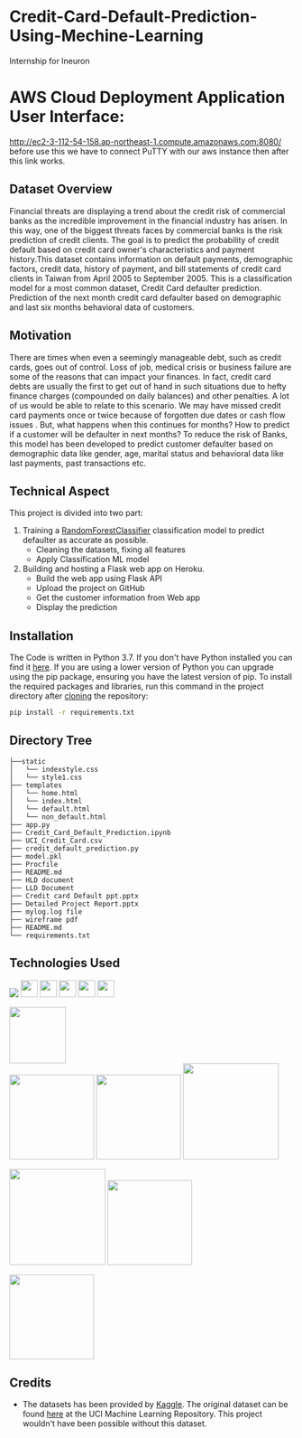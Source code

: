 # Credit-Card-Default-Prediction-Using-Mechine-Learning
 Internship for Ineuron
# AWS Cloud Deployment Application User Interface:
 http://ec2-3-112-54-158.ap-northeast-1.compute.amazonaws.com:8080/
 before use this we have to connect PuTTY with our aws instance then after this link works.
 

##  Dataset Overview
Financial threats are displaying a trend about the credit risk of commercial banks as the  incredible improvement in the financial industry has arisen. In this way, one of the  biggest threats faces by commercial banks is the risk prediction of credit clients. The  goal is to predict the probability of credit default based on credit card owner's characteristics and payment history.This dataset contains information on default payments, demographic factors, credit data, history of payment, and bill statements of credit card clients in Taiwan from April 2005 to September 2005.
This is a classification model for a most common dataset, Credit Card defaulter prediction. Prediction of the next month credit card defaulter based on demographic and last six months behavioral data of customers.

## Motivation
There are times when even a seemingly manageable debt, such as credit cards, goes out of control.
Loss of job, medical crisis or business failure are some of the reasons that can impact your finances.
In fact, credit card debts are usually the first to get out of hand in such situations due to hefty finance charges (compounded on daily balances) and other penalties.
A lot of us would be able to relate to this scenario. 
We may have missed credit card payments once or twice because of forgotten due dates or cash flow issues .
But, what happens when this continues for months?
How to predict if a customer will be defaulter in next months?
To reduce the risk of Banks, this model has been developed to predict customer defaulter based on demographic data like gender, age, marital status and behavioral data like last payments, past transactions etc.

## Technical Aspect
This project is divided into two part:
1. Training a [RandomForestClassifier](https://scikit-learn.org/stable/modules/generated/sklearn.ensemble.RandomForestClassifier.html) classification model to predict defaulter as accurate as possible.
	- Cleaning the datasets, fixing all features
	- Apply Classification ML model
2. Building and hosting a Flask web app on Heroku.
	- Build the web app using Flask API
	- Upload the project on GitHub
    - Get the customer information from Web app
    - Display the prediction
    
## Installation
The Code is written in Python 3.7. If you don't have Python installed you can find it [here](https://www.python.org/downloads/). If you are using a lower version of Python you can upgrade using the pip package, ensuring you have the latest version of pip. To install the required packages and libraries, run this command in the project directory after [cloning](https://www.howtogeek.com/451360/how-to-clone-a-github-repository/) the repository:
```bash
pip install -r requirements.txt
```
## Directory Tree 
```
├──static
│   └── indexstyle.css
│   └── style1.css
├── templates
│   └── home.html
│   └── index.html
│   └── default.html
│   └── non_default.html
├── app.py
├── Credit_Card_Default_Prediction.ipynb
├── UCI_Credit_Card.csv
├── credit_default_prediction.py
├── model.pkl
├── Procfile
├── README.md
├── HLD document
├── LLD Document
├── Credit card Default ppt.pptx
├── Detailed Project Report.pptx
├── mylog.log file
├── wireframe pdf
├── README.md
└── requirements.txt
```
## Technologies Used

![](https://forthebadge.com/images/badges/made-with-python.svg)
<code><img height="30" src="https://amiradata.com/wp-content/uploads/2020/02/pandas-python.png"></code>
<code><img height="30" src="https://upload.wikimedia.org/wikipedia/commons/thumb/8/84/Matplotlib_icon.svg/1024px-Matplotlib_icon.svg.png"></code>
<code><img height="30" src="https://upload.wikimedia.org/wikipedia/commons/thumb/2/2d/Tensorflow_logo.svg/718px-Tensorflow_logo.svg.png"></code>
<code><img height="30" src="https://www.pngitem.com/pimgs/m/31-310639_pytorch-logo-png-transparent-png.png"></code>
<code><img height="30" src="https://icon2.cleanpng.com/20180802/iwp/kisspng-flask-by-example-python-web-framework-bottle-lico-softwares-websites-press-services-product-5b634c8e416770.5741331515332343182679.jpg"></code>

[<img target="_blank" src="https://www.bing.com/images/search?view=detailV2&ccid=l3h2m6io&id=984CEF92132DF41DEEEBBFB8E36C45F1387E9427&thid=OIP.l3h2m6ioYr67FT-7t2la0gHaC9&mediaurl=https%3a%2f%2fcdn.lawrencemcdaniel.com%2fwp-content%2fuploads%2f2020%2f05%2f31133826%2fnumpy-logo.png&exph=306&expw=765&q=NumPy+logo&simid=608041484012182817&FORM=IRPRST&ck=2C286F5B7D5CFD356AD9A636A99C11AD&selectedIndex=0&idpp=overlayview&ajaxhist=0&ajaxserp=0" width=100>](https://numpy.org)  
[<img target="_blank" src="https://upload.wikimedia.org/wikipedia/commons/thumb/e/ed/Pandas_logo.svg/450px-Pandas_logo.svg.png" width=150>](https://pandas.pydata.org) [<img target="_blank" src="https://scikit-learn.org/stable/_static/scikit-learn-logo-small.png" width=150>](https://scikit-learn.org/stable)
[<img target="_blank" src="https://www.statsmodels.org/stable/_images/statsmodels-logo-v2-horizontal.svg" width=170>](https://www.statsmodels.org)

[<img target="_blank" src="https://matplotlib.org/_static/logo2_compressed.svg" width=170>](https://matplotlib.org)      [<img target="_blank" src="https://seaborn.pydata.org/_static/logo-wide-lightbg.svg" width=150>](https://seaborn.pydata.org)

[<img target="_blank" src="https://jupyter.org/assets/nav_logo.svg" width=150>](https://jupyter.org)




## Credits
- The datasets has been provided by [Kaggle](https://www.kaggle.com/uciml/default-of-credit-card-clients-dataset). The original dataset can be found [here](https://archive.ics.uci.edu/ml/datasets/default+of+credit+card+clients) at the UCI Machine Learning Repository. This project wouldn't have been possible without this dataset.
 
